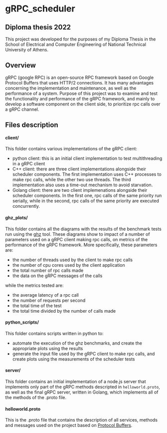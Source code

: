 # gRPC_scheduler

## Diploma thesis 2022
This project was developed for the purposes of my Diploma Thesis in the School of Electrical and Computer Engineering of National Technical University of Athens.

## Overview
gRPC (google RPC) is an open-source RPC framework based on Google Protocol Buffers that uses HTTP/2 connections. It has many advantages concerning the implementation and maintenance, as well as the performance of a system. Purpose of this project was to examine and test the functionality and performance of the gRPC framework, and mainly to develop a software component on the client side, to prioritize rpc calls over a gRPC channel.

## Files description
#### client/
This folder contains various implementations of the gRPC client:
* python client: this is an initial client implementation to test multithreading in a gRPC client
* C++ client: there are three client implementations alongside their scheduler components. The first implementation uses C++ processes to make rpc calls, while the other two use threads. The third implementation also uses a time-out mechanism to avoid starvation.
* Golang client: there are two client implemenations alongside their scheduler components. In the first one, rpc calls of the same priority run serially, while in the second, rpc calls of the same priority are executed concurrently.

#### ghz_plots/
This folder contains all the diagrams with the results of the benchmark tests run using the [ghz](https://ghz.sh/) tool. These diagrams show to impact of a number of parameters used on a gRPC client making rpc calls, on metrics of the performance of the gRPC framework. More specifically, these parameters are:
* the number of threads used by the client to make rpc calls
* the number of cpu cores used by the client application
* the total number of rpc calls made
* the data on the gRPC messages of the calls

while the metrics tested are:
* the average latency of a rpc call
* the number of requests per second
* the total time of the test
* the total time divided by the number of calls made
#### python_scripts/
This folder contains scripts written in python to:
* automate the execution of the ghz benchmarks, and create the appropriate plots using the results
* generate the input file used by the gRPC client to make rpc calls, and create plots using the measurements of the scheduler tests
#### server/
This folder contains an initial implementation of a node.js server that implements only part of the gRPC methods descripted in ```helloworld.proto```, as well as the final gRPC server, written in Golang, which implements all of the methods of the .proto file.
#### helloworld.proto
This is the .proto file that contains the description of all services, methods and messages used on the project based on [Protocol Buffers](https://developers.google.com/protocol-buffers).



